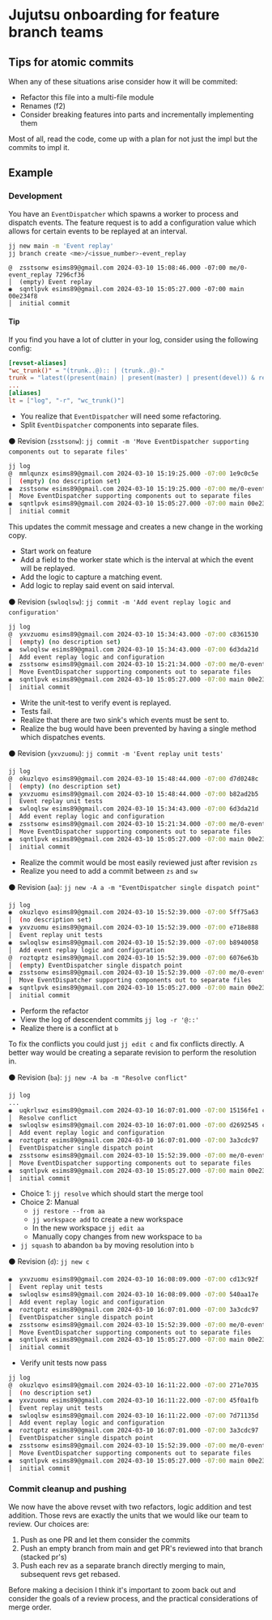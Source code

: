 # Jujutsu onboarding for feature branch teams

## Tips for atomic commits

When any of these situations arise consider how it will be commited:

- Refactor this file into a multi-file module
- Renames (f2)
- Consider breaking features into parts and incrementally implementing them

Most of all, read the code, come up with a plan for not just the impl but the commits to impl it.

## Example

### Development

You have an `EventDispatcher` which spawns a worker to process and dispatch events.
The feature request is to add a configuration value which allows for certain events to be replayed at an interval.

```sh
jj new main -m 'Event replay'
jj branch create <me>/<issue_number>-event_replay
```

```text
@  zsstsonw esims89@gmail.com 2024-03-10 15:08:46.000 -07:00 me/0-event_replay 7296cf36
│  (empty) Event replay
◉  sqntlpvk esims89@gmail.com 2024-03-10 15:05:27.000 -07:00 main 00e234f8
│  initial commit
```

#### Tip

If you find you have a lot of clutter in your log, consider using the following config:

```toml
[revset-aliases]
"wc_trunk()" = "(trunk..@):: | (trunk..@)-"
trunk = "latest((present(main) | present(master) | present(devel)) & remote_branches())"
...
[aliases]
lt = ["log", "-r", "wc_trunk()"]
```

- You realize that `EventDispatcher` will need some refactoring.
- Split `EventDispatcher` components into separate files.

⚫ Revision (`zsstsonw`): `jj commit -m 'Move EventDispatcher supporting components out to separate files'`

```sh
jj log
@  mmlqunzx esims89@gmail.com 2024-03-10 15:19:25.000 -07:00 1e9c0c5e
│  (empty) (no description set)
◉  zsstsonw esims89@gmail.com 2024-03-10 15:19:25.000 -07:00 me/0-event_replay c9aa16a3
│  Move EventDispatcher supporting components out to separate files
◉  sqntlpvk esims89@gmail.com 2024-03-10 15:05:27.000 -07:00 main 00e234f8
│  initial commit
```

This updates the commit message and creates a new change in the working copy.

- Start work on feature
- Add a field to the worker state which is the interval at which the event will be replayed.
- Add the logic to capture a matching event.
- Add logic to replay said event on said interval.

⚫ Revision (`swloqlsw`): `jj commit -m 'Add event replay logic and configuration'`

```sh
jj log
@  yxvzuomu esims89@gmail.com 2024-03-10 15:34:43.000 -07:00 c8361530
│  (empty) (no description set)
◉  swloqlsw esims89@gmail.com 2024-03-10 15:34:43.000 -07:00 6d3da21d
│  Add event replay logic and configuration
◉  zsstsonw esims89@gmail.com 2024-03-10 15:21:34.000 -07:00 me/0-event_replay 113c1c2d
│  Move EventDispatcher supporting components out to separate files
◉  sqntlpvk esims89@gmail.com 2024-03-10 15:05:27.000 -07:00 main 00e234f8
│  initial commit
```

- Write the unit-test to verify event is replayed.
- Tests fail.
- Realize that there are two sink's which events must be sent to.
- Realize the bug would have been prevented by having a single method which dispatches events.

⚫ Revision (`yxvzuomu`): `jj commit -m 'Event replay unit tests'`
```sh
jj log
@  okuzlqvo esims89@gmail.com 2024-03-10 15:48:44.000 -07:00 d7d0248c
│  (empty) (no description set)
◉  yxvzuomu esims89@gmail.com 2024-03-10 15:48:44.000 -07:00 b82ad2b5
│  Event replay unit tests
◉  swloqlsw esims89@gmail.com 2024-03-10 15:34:43.000 -07:00 6d3da21d
│  Add event replay logic and configuration
◉  zsstsonw esims89@gmail.com 2024-03-10 15:21:34.000 -07:00 me/0-event_replay 113c1c2d
│  Move EventDispatcher supporting components out to separate files
◉  sqntlpvk esims89@gmail.com 2024-03-10 15:05:27.000 -07:00 main 00e234f8
│  initial commit
```

- Realize the commit would be most easily reviewed just after revision `zs`
- Realize you need to add a commit between `zs` and `sw`

⚫ Revision (`aa`): `jj new -A a -m "EventDispatcher single dispatch point"`

```sh
jj log
◉  okuzlqvo esims89@gmail.com 2024-03-10 15:52:39.000 -07:00 5ff75a63
│  (no description set)
◉  yxvzuomu esims89@gmail.com 2024-03-10 15:52:39.000 -07:00 e718e888
│  Event replay unit tests
◉  swloqlsw esims89@gmail.com 2024-03-10 15:52:39.000 -07:00 b8940058
│  Add event replay logic and configuration
@  roztqptz esims89@gmail.com 2024-03-10 15:52:39.000 -07:00 6076e63b
│  (empty) EventDispatcher single dispatch point
◉  zsstsonw esims89@gmail.com 2024-03-10 15:52:39.000 -07:00 me/0-event_replay f7fe1340
│  Move EventDispatcher supporting components out to separate files
◉  sqntlpvk esims89@gmail.com 2024-03-10 15:05:27.000 -07:00 main 00e234f8
│  initial commit
```

- Perform the refactor
- View the log of descendent commits `jj log -r '@::'`
- Realize there is a conflict at `b`

To fix the conflicts you could just `jj edit c` and fix conflicts directly. A better way would be creating a separate revision to perform the resolution in.

⚫ Revision (`ba`): `jj new -A ba -m "Resolve conflict"`
```sh
jj log
...
◉  uqkrlswz esims89@gmail.com 2024-03-10 16:07:01.000 -07:00 15156fe1 conflict
│  Resolve conflict
◉  swloqlsw esims89@gmail.com 2024-03-10 16:07:01.000 -07:00 d2692545 conflict
│  Add event replay logic and configuration
◉  roztqptz esims89@gmail.com 2024-03-10 16:07:01.000 -07:00 3a3cdc97
│  EventDispatcher single dispatch point
◉  zsstsonw esims89@gmail.com 2024-03-10 15:52:39.000 -07:00 me/0-event_replay f7fe1340
│  Move EventDispatcher supporting components out to separate files
◉  sqntlpvk esims89@gmail.com 2024-03-10 15:05:27.000 -07:00 main 00e234f8
│  initial commit
```

- Choice 1: `jj resolve` which should start the merge tool
- Choice 2: Manual
  - `jj restore --from aa`
  - `jj workspace add` to create a new workspace
  - In the new workspace `jj edit aa`
  - Manually copy changes from new workspace to `ba`
- `jj squash` to abandon `ba` by moving resolution into `b`

⚫ Revision (`d`): `jj new c`

```sh
◉  yxvzuomu esims89@gmail.com 2024-03-10 16:08:09.000 -07:00 cd13c92f
│  Event replay unit tests
◉  swloqlsw esims89@gmail.com 2024-03-10 16:08:09.000 -07:00 540aa17e
│  Add event replay logic and configuration
◉  roztqptz esims89@gmail.com 2024-03-10 16:07:01.000 -07:00 3a3cdc97
│  EventDispatcher single dispatch point
◉  zsstsonw esims89@gmail.com 2024-03-10 15:52:39.000 -07:00 me/0-event_replay f7fe1340
│  Move EventDispatcher supporting components out to separate files
◉  sqntlpvk esims89@gmail.com 2024-03-10 15:05:27.000 -07:00 main 00e234f8
│  initial commit
```

- Verify unit tests now pass

```sh
jj log
@  okuzlqvo esims89@gmail.com 2024-03-10 16:11:22.000 -07:00 271e7035
│  (no description set)
◉  yxvzuomu esims89@gmail.com 2024-03-10 16:11:22.000 -07:00 45f0a1fb
│  Event replay unit tests
◉  swloqlsw esims89@gmail.com 2024-03-10 16:11:22.000 -07:00 7d71135d
│  Add event replay logic and configuration
◉  roztqptz esims89@gmail.com 2024-03-10 16:07:01.000 -07:00 3a3cdc97
│  EventDispatcher single dispatch point
◉  zsstsonw esims89@gmail.com 2024-03-10 15:52:39.000 -07:00 me/0-event_replay f7fe1340
│  Move EventDispatcher supporting components out to separate files
◉  sqntlpvk esims89@gmail.com 2024-03-10 15:05:27.000 -07:00 main 00e234f8
│  initial commit
```

### Commit cleanup and pushing

We now have the above revset with two refactors, logic addition and test addition.
Those revs are exactly the units that we would like our team to review. Our choices are:

1. Push as one PR and let them consider the commits
2. Push an empty branch from main and get PR's reviewed into that branch (stacked pr's)
3. Push each rev as a separate branch directly merging to main, subsequent revs get rebased.

Before making a decision I think it's important to zoom back out and consider the goals of a review
process, and the practical considerations of merge order.
